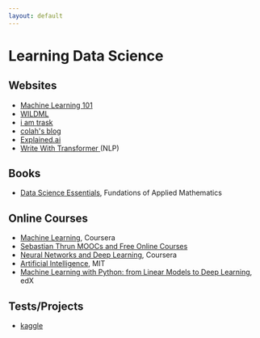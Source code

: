 ```yaml
---
layout: default
---
```


# Learning Data Science

## Websites

* [Machine Learning 101](https://medium.com/machine-learning-101)
* [WILDML](http://www.wildml.com/)
* [i am trask](https://iamtrask.github.io/)
* [colah's blog](http://colah.github.io/)
* [Explained.ai](https://explained.ai/)
* [Write With Transformer ](https://transformer.huggingface.co/) (NLP)

## Books
* [Data Science Essentials](https://github.com/Foundations-of-Applied-Mathematics/Labs/raw/master/docs/DataScienceEssentials.pdf), Fundations of Applied Mathematics

## Online Courses
* [Machine Learning](https://www.coursera.org/learn/machine-learning?utm_source=gg&utm_medium=sem&utm_content=07-StanfordML-US&campaignid=685340575&adgroupid=52515609594&device=c&keyword=machine%20learning%20mooc&matchtype=b&network=g&devicemodel=&adpostion=1t1&creativeid=243289762946&hide_mobile_promo&gclid=EAIaIQobChMIh7n9nIWo4wIVmODICh3RVAciEAAYASAAEgKYWvD_BwE), Coursera
* [Sebastian Thrun MOOCs and Free Online Courses](https://www.mooc-list.com/instructor/sebastian-thrun)
* [Neural Networks and Deep Learning](https://www.coursera.org/lecture/neural-networks-deep-learning/geoffrey-hinton-interview-dcm5r), Coursera
* [Artificial Intelligence](https://ocw.mit.edu/courses/electrical-engineering-and-computer-science/6-034-artificial-intelligence-fall-2010/lecture-videos/), MIT
* [Machine Learning with Python: from Linear Models to Deep Learning](https://www.edx.org/course/machine-learning-with-python-from-linear-models-to-deep-learning-3?utm_source=ocwprod-mit-opencourseware&utm_medium=affiliate_partner?utm_source=OCW&utm_medium=CHP&utm_campaign=OCW), edX

## Tests/Projects
* [kaggle](https://www.kaggle.com/)